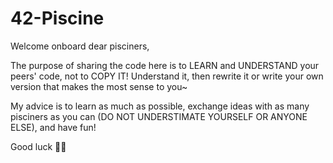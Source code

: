 # 42-Piscine 

Welcome onboard dear pisciners, 

The purpose of sharing the code here is to LEARN and UNDERSTAND your peers' code, not to COPY IT!
Understand it, then rewrite it or write your own version that makes the most sense to you~ 

My advice is to learn as much as possible, exchange ideas with as many pisciners as you can (DO NOT UNDERSTIMATE YOURSELF OR ANYONE ELSE), and have fun!

Good luck 💪🏻 
